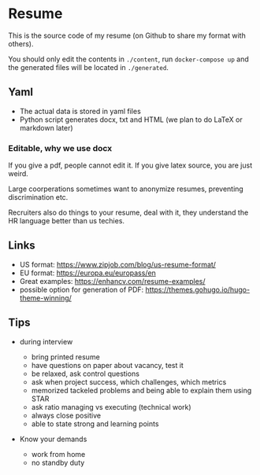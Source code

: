 # Resume

This is the source code of my resume
(on Github to share my format with others).

You should only edit the contents in `./content`,
run `docker-compose up`
and the generated files will be located in `./generated`.

## Yaml
<!--
Initially this was all LaTeX based,
but when I started working as a freelancer,
people asked for my resume in MS Word in Dutch.

My motivation for LaTeX was the decoupling
of layout from the content.
However, this was not enough.


We now have another layer of abstraction.
-->

+ The actual data is stored in yaml files
+ Python script generates docx, txt and HTML (we plan to do LaTeX or markdown later)

### Editable, why we use docx
If you give a pdf, people cannot edit it.
If you give latex source, you are just weird.

Large coorperations sometimes want to anonymize resumes,
preventing discrimination etc.

Recruiters also do things to your resume, deal with it,
they understand the HR language better than us techies.

## Links

+ US format: https://www.zipjob.com/blog/us-resume-format/
+ EU format: https://europa.eu/europass/en
+ Great examples: https://enhancv.com/resume-examples/
+ possible option for generation of PDF: https://themes.gohugo.io/hugo-theme-winning/


## Tips

- during interview
    - bring printed resume
    - have questions on paper about vacancy, test it
    - be relaxed, ask control questions
    - ask when project success, which challenges, which metrics
    - memorized tackeled problems and being able to explain them using STAR
    - ask ratio managing vs executing (technical work)
    - always close positive
    - able to state strong and learning points

- Know your demands
    - work from home
    - no standby duty
